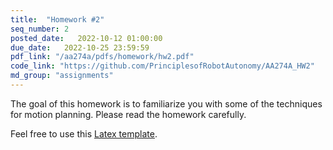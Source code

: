```yaml
---
title:  "Homework #2"
seq_number: 2
posted_date:   2022-10-12 01:00:00
due_date:   2022-10-25 23:59:59
pdf_link: "/aa274a/pdfs/homework/hw2.pdf"
code_link: "https://github.com/PrinciplesofRobotAutonomy/AA274A_HW2"
md_group: "assignments"
---
```


The goal of this homework is to familiarize you with some of the techniques for motion planning. Please read the homework carefully.

Feel free to use this [Latex template](/aa274a/pdfs/homework/hw.tex).
